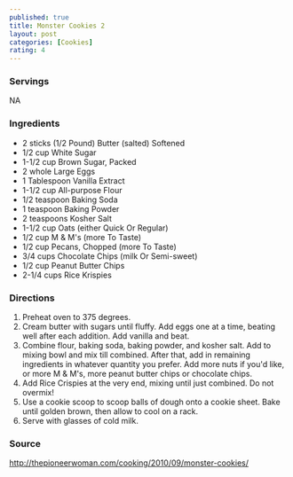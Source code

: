 ```yaml
---
published: true
title: Monster Cookies 2
layout: post
categories: [Cookies]
rating: 4
---
```

### Servings
NA

### Ingredients
- 2 sticks (1/2 Pound) Butter (salted) Softened
- 1/2 cup White Sugar
- 1-1/2 cup Brown Sugar, Packed
- 2 whole Large Eggs
- 1 Tablespoon Vanilla Extract
- 1-1/2 cup All-purpose Flour
- 1/2 teaspoon Baking Soda
- 1 teaspoon Baking Powder
- 2 teaspoons Kosher Salt
- 1-1/2 cup Oats (either Quick Or Regular)
- 1/2 cup M & M's (more To Taste)
- 1/2 cup Pecans, Chopped (more To Taste)
- 3/4 cups Chocolate Chips (milk Or Semi-sweet)
- 1/2 cup Peanut Butter Chips
- 2-1/4 cups Rice Krispies

### Directions
1. Preheat oven to 375 degrees.
2. Cream butter with sugars until fluffy. Add eggs one at a time, beating well after each addition. Add vanilla and beat.
3. Combine flour, baking soda, baking powder, and kosher salt. Add to mixing bowl and mix till combined. After that, add in remaining ingredients in whatever quantity you prefer. Add more nuts if you'd like, or more M & M's, more peanut butter chips or chocolate chips.
4. Add Rice Crispies at the very end, mixing until just combined. Do not overmix!
5. Use a cookie scoop to scoop balls of dough onto a cookie sheet. Bake until golden brown, then allow to cool on a rack.
6. Serve with glasses of cold milk.

### Source
<a href="http://thepioneerwoman.com/cooking/2010/09/monster-cookies/" target="new">http://thepioneerwoman.com/cooking/2010/09/monster-cookies/</a>
